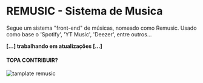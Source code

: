 # REMUSIC - Sistema de Musica
Segue um sistema "front-end" de músicas, nomeado como Remusic. Usado como base o 'Spotify', 'YT Music', 'Deezer', entre outros...

**[...] trabalhando em atualizações [...]**

#### TOPA CONTRIBUIR?

![tamplate remusic](https://user-images.githubusercontent.com/62067474/79252609-4e0e4000-7e58-11ea-9742-f6813d311a99.png)
